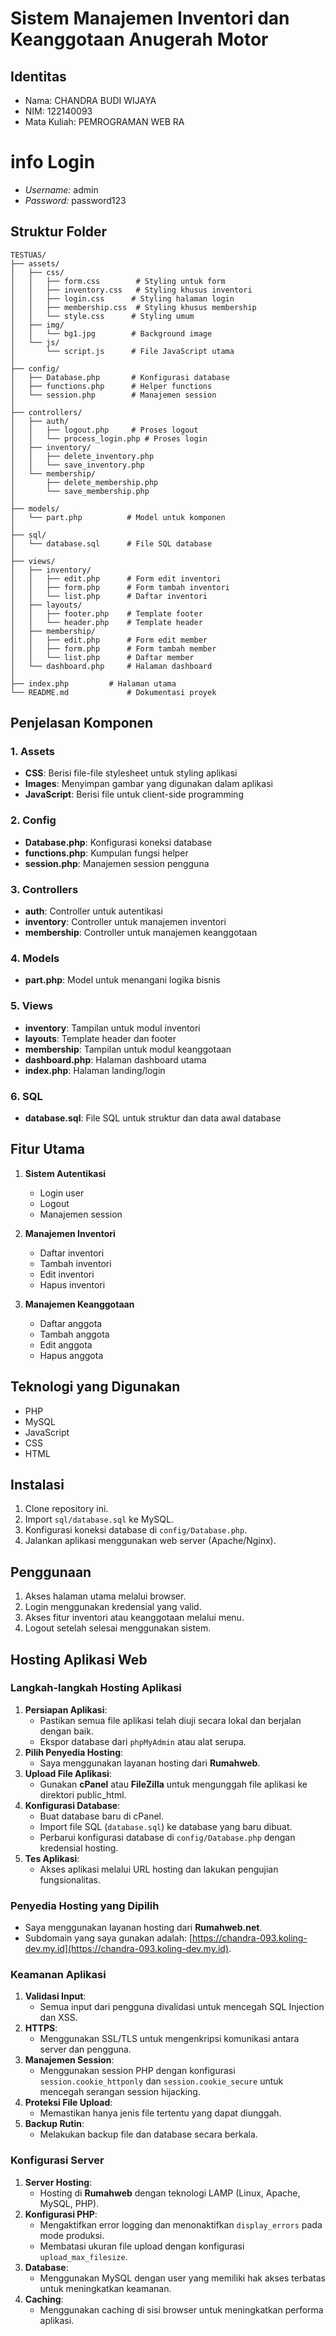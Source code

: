 # Sistem Manajemen Inventori dan Keanggotaan Anugerah Motor

## Identitas
- Nama: CHANDRA BUDI WIJAYA
- NIM: 122140093
- Mata Kuliah: PEMROGRAMAN WEB RA

# info Login
- *Username:* admin
- *Password:* password123

## Struktur Folder
```
TESTUAS/
├── assets/
│   ├── css/
│   │   ├── form.css        # Styling untuk form
│   │   ├── inventory.css   # Styling khusus inventori
│   │   ├── login.css      # Styling halaman login
│   │   ├── membership.css  # Styling khusus membership
│   │   └── style.css      # Styling umum
│   ├── img/
│   │   └── bg1.jpg        # Background image
│   └── js/
│       └── script.js      # File JavaScript utama
│
├── config/
│   ├── Database.php       # Konfigurasi database
│   ├── functions.php      # Helper functions
│   └── session.php        # Manajemen session
│
├── controllers/
│   ├── auth/
│   │   ├── logout.php     # Proses logout
│   │   └── process_login.php # Proses login
│   ├── inventory/
│   │   ├── delete_inventory.php
│   │   └── save_inventory.php
│   └── membership/
│       ├── delete_membership.php
│       └── save_membership.php
│
├── models/
│   └── part.php          # Model untuk komponen
│
├── sql/
│   └── database.sql      # File SQL database
│
├── views/
│   ├── inventory/
│   │   ├── edit.php      # Form edit inventori
│   │   ├── form.php      # Form tambah inventori
│   │   └── list.php      # Daftar inventori
│   ├── layouts/
│   │   ├── footer.php    # Template footer
│   │   └── header.php    # Template header
│   ├── membership/
│   │   ├── edit.php      # Form edit member
│   │   ├── form.php      # Form tambah member
│   │   └── list.php      # Daftar member
│   └── dashboard.php     # Halaman dashboard
│  
├── index.php         # Halaman utama
└── README.md             # Dokumentasi proyek
```

## Penjelasan Komponen

### 1. Assets
- **CSS**: Berisi file-file stylesheet untuk styling aplikasi
- **Images**: Menyimpan gambar yang digunakan dalam aplikasi
- **JavaScript**: Berisi file untuk client-side programming

### 2. Config
- **Database.php**: Konfigurasi koneksi database
- **functions.php**: Kumpulan fungsi helper
- **session.php**: Manajemen session pengguna

### 3. Controllers
- **auth**: Controller untuk autentikasi
- **inventory**: Controller untuk manajemen inventori
- **membership**: Controller untuk manajemen keanggotaan

### 4. Models
- **part.php**: Model untuk menangani logika bisnis

### 5. Views
- **inventory**: Tampilan untuk modul inventori
- **layouts**: Template header dan footer
- **membership**: Tampilan untuk modul keanggotaan
- **dashboard.php**: Halaman dashboard utama
- **index.php**: Halaman landing/login

### 6. SQL
- **database.sql**: File SQL untuk struktur dan data awal database

## Fitur Utama
1. **Sistem Autentikasi**
   - Login user
   - Logout
   - Manajemen session

2. **Manajemen Inventori**
   - Daftar inventori
   - Tambah inventori
   - Edit inventori
   - Hapus inventori

3. **Manajemen Keanggotaan**
   - Daftar anggota
   - Tambah anggota
   - Edit anggota
   - Hapus anggota

## Teknologi yang Digunakan
- PHP
- MySQL
- JavaScript
- CSS
- HTML

## Instalasi
1. Clone repository ini.
2. Import `sql/database.sql` ke MySQL.
3. Konfigurasi koneksi database di `config/Database.php`.
4. Jalankan aplikasi menggunakan web server (Apache/Nginx).

## Penggunaan
1. Akses halaman utama melalui browser.
2. Login menggunakan kredensial yang valid.
3. Akses fitur inventori atau keanggotaan melalui menu.
4. Logout setelah selesai menggunakan sistem.

## Hosting Aplikasi Web
### Langkah-langkah Hosting Aplikasi
1. **Persiapan Aplikasi**:
   - Pastikan semua file aplikasi telah diuji secara lokal dan berjalan dengan baik.
   - Ekspor database dari `phpMyAdmin` atau alat serupa.
2. **Pilih Penyedia Hosting**:
   - Saya menggunakan layanan hosting dari **Rumahweb**.
3. **Upload File Aplikasi**:
   - Gunakan **cPanel** atau **FileZilla** untuk mengunggah file aplikasi ke direktori public_html.
4. **Konfigurasi Database**:
   - Buat database baru di cPanel.
   - Import file SQL (`database.sql`) ke database yang baru dibuat.
   - Perbarui konfigurasi database di `config/Database.php` dengan kredensial hosting.
5. **Tes Aplikasi**:
   - Akses aplikasi melalui URL hosting dan lakukan pengujian fungsionalitas.

### Penyedia Hosting yang Dipilih
- Saya menggunakan layanan hosting dari **Rumahweb.net**.
- Subdomain yang saya gunakan adalah: [https://chandra-093.koling-dev.my.id](https://chandra-093.koling-dev.my.id).

### Keamanan Aplikasi
1. **Validasi Input**:
   - Semua input dari pengguna divalidasi untuk mencegah SQL Injection dan XSS.
2. **HTTPS**:
   - Menggunakan SSL/TLS untuk mengenkripsi komunikasi antara server dan pengguna.
3. **Manajemen Session**:
   - Menggunakan session PHP dengan konfigurasi `session.cookie_httponly` dan `session.cookie_secure` untuk mencegah serangan session hijacking.
4. **Proteksi File Upload**:
   - Memastikan hanya jenis file tertentu yang dapat diunggah.
5. **Backup Rutin**:
   - Melakukan backup file dan database secara berkala.

### Konfigurasi Server
1. **Server Hosting**:
   - Hosting di **Rumahweb** dengan teknologi LAMP (Linux, Apache, MySQL, PHP).
2. **Konfigurasi PHP**:
   - Mengaktifkan error logging dan menonaktifkan `display_errors` pada mode produksi.
   - Membatasi ukuran file upload dengan konfigurasi `upload_max_filesize`.
3. **Database**:
   - Menggunakan MySQL dengan user yang memiliki hak akses terbatas untuk meningkatkan keamanan.
4. **Caching**:
   - Menggunakan caching di sisi browser untuk meningkatkan performa aplikasi.
